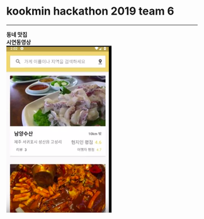 # kookmin hackathon 2019 team 6 </br>
-------------------------------------------------------------------
**동네 맛집** </br> 
**시연동영상**</br>
[![video](./동네맛집_시연.png)](https://youtu.be/Pqnssw-CvDw) </br>

